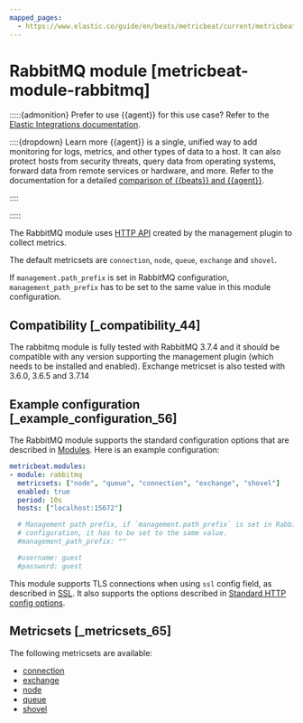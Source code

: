 ```yaml
---
mapped_pages:
  - https://www.elastic.co/guide/en/beats/metricbeat/current/metricbeat-module-rabbitmq.html
---
```


# RabbitMQ module [metricbeat-module-rabbitmq]

:::::{admonition} Prefer to use {{agent}} for this use case?
Refer to the [Elastic Integrations documentation](integration-docs://reference/rabbitmq.md).

::::{dropdown} Learn more
{{agent}} is a single, unified way to add monitoring for logs, metrics, and other types of data to a host. It can also protect hosts from security threats, query data from operating systems, forward data from remote services or hardware, and more. Refer to the documentation for a detailed [comparison of {{beats}} and {{agent}}](docs-content://reference/ingestion-tools/fleet/index.md).

::::


:::::


The RabbitMQ module uses [HTTP API](http://www.rabbitmq.com/management.html) created by the management plugin to collect metrics.

The default metricsets are `connection`, `node`, `queue`, `exchange` and `shovel`.

If `management.path_prefix` is set in RabbitMQ configuration, `management_path_prefix` has to be set to the same value in this module configuration.


## Compatibility [_compatibility_44]

The rabbitmq module is fully tested with RabbitMQ 3.7.4 and it should be compatible with any version supporting the management plugin (which needs to be installed and enabled). Exchange metricset is also tested with 3.6.0, 3.6.5 and 3.7.14


## Example configuration [_example_configuration_56]

The RabbitMQ module supports the standard configuration options that are described in [Modules](/reference/metricbeat/configuration-metricbeat.md). Here is an example configuration:

```yaml
metricbeat.modules:
- module: rabbitmq
  metricsets: ["node", "queue", "connection", "exchange", "shovel"]
  enabled: true
  period: 10s
  hosts: ["localhost:15672"]

  # Management path prefix, if `management.path_prefix` is set in RabbitMQ
  # configuration, it has to be set to the same value.
  #management_path_prefix: ""

  #username: guest
  #password: guest
```

This module supports TLS connections when using `ssl` config field, as described in [SSL](/reference/metricbeat/configuration-ssl.md). It also supports the options described in [Standard HTTP config options](/reference/metricbeat/configuration-metricbeat.md#module-http-config-options).


## Metricsets [_metricsets_65]

The following metricsets are available:

* [connection](/reference/metricbeat/metricbeat-metricset-rabbitmq-connection.md)
* [exchange](/reference/metricbeat/metricbeat-metricset-rabbitmq-exchange.md)
* [node](/reference/metricbeat/metricbeat-metricset-rabbitmq-node.md)
* [queue](/reference/metricbeat/metricbeat-metricset-rabbitmq-queue.md)
* [shovel](/reference/metricbeat/metricbeat-metricset-rabbitmq-shovel.md)







